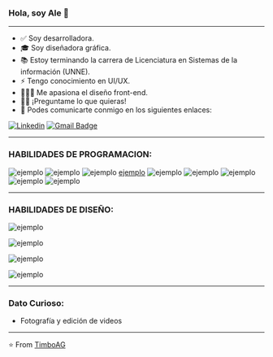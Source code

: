 ### Hola, soy Ale 👋 


---------------------------------------------------------------------------------------------------------------------------------------------------------------------------------

- ✅ Soy desarrolladora.
- 🎓 Soy diseñadora gráfica.
- 📚 Estoy terminando la carrera de Licenciatura en Sistemas de la información (UNNE).
- ⚡ Tengo conocimiento en UI/UX.
- 👨🏽‍💻 Me apasiona el diseño front-end.
- 💪🏼 ¡Preguntame lo que quieras!
- 💬 Podes comunicarte conmigo en los siguientes enlaces: 

[![Linkedin](https://img.shields.io/badge/-LinkedIn-blue?style=flat&logo=Linkedin&logoColor=white)](https://www.linkedin.com/in/alejandra-agustina-guerin/)
[![Gmail Badge](https://img.shields.io/badge/-Gmail-c14438?style=flat-square&logo=Gmail&logoColor=white&link=mailto:dacelis0@misena.edu.co)](mailto:timbocomunicacion@gmail.com)

---------------------------------------------------------------------------------------------------------------------------------------------------------------------------------


### HABILIDADES DE PROGRAMACION:

![ejemplo](https://img.shields.io/badge/HTML-239120?style=for-the-badge&logo=html5&logoColor=white) ![ejemplo](https://img.shields.io/badge/CSS-239120?&style=for-the-badge&logo=css3&logoColor=white) ![ejemplo](https://img.shields.io/badge/JavaScript-323330?style=for-the-badge&logo=javascript&logoColor=F7DF1E) [ejemplo](https://img.shields.io/badge/React-20232A?style=for-the-badge&logo=react&logoColor=61DAFB)  ![ejemplo](https://img.shields.io/badge/SQLServer-07405E?style=for-the-badge&logo=sqlite&logoColor=white) ![ejemplo](https://img.shields.io/badge/VB.NET-5C2D91?style=for-the-badge&logo=.net&logoColor=white) ![ejemplo](https://img.shields.io/badge/Java-ED8B00?style=for-the-badge&logo=java&logoColor=white) ![ejemplo](https://img.shields.io/badge/Bootstrap-563D7C?style=for-the-badge&logo=bootstrap&logoColor=white)  ![ejemplo](https://img.shields.io/badge/Material--UI-0081CB?style=for-the-badge&logo=material-ui&logoColor=white)

--------------------------------------------------------------------------------------------------------------------------------------------------------------------------------

### HABILIDADES DE DISEÑO:



![ejemplo](https://aleen42.github.io/badges/src/photoshop.svg)

![ejemplo](https://aleen42.github.io/badges/src/illustrator.svg)

![ejemplo](https://aleen42.github.io/badges/src/premiere.svg)

![ejemplo](https://aleen42.github.io/badges/src/after_effects.svg)





---------------------------------------------------------------------------------------------------------------------------------------------------------------------------------

### Dato Curioso: 
- Fotografía y edición de videos
---------------------------------------------------------------------------------------------------------------------------------------------------------------------------------

⭐️ From [TimboAG](https://github.com/TimboAG)
